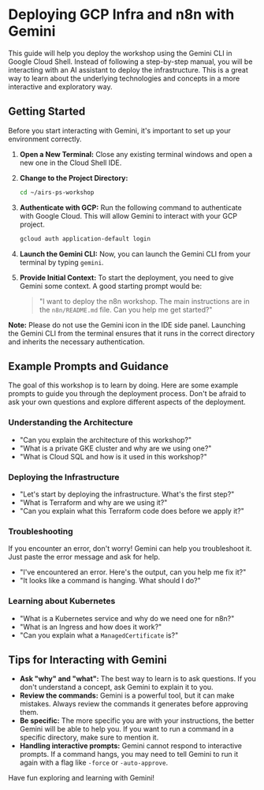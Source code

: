 # Deploying GCP Infra and n8n with Gemini

This guide will help you deploy the workshop using the Gemini CLI in Google Cloud Shell. Instead of following a step-by-step manual, you will be interacting with an AI assistant to deploy the infrastructure. This is a great way to learn about the underlying technologies and concepts in a more interactive and exploratory way.

## Getting Started

Before you start interacting with Gemini, it's important to set up your environment correctly.

1.  **Open a New Terminal:** Close any existing terminal windows and open a new one in the Cloud Shell IDE.

2.  **Change to the Project Directory:**
    ```bash
    cd ~/airs-ps-workshop
    ```

3.  **Authenticate with GCP:** Run the following command to authenticate with Google Cloud. This will allow Gemini to interact with your GCP project.
    ```bash
    gcloud auth application-default login
    ```

4.  **Launch the Gemini CLI:** Now, you can launch the Gemini CLI from your terminal by typing `gemini`.

5.  **Provide Initial Context:** To start the deployment, you need to give Gemini some context. A good starting prompt would be:
    > "I want to deploy the n8n workshop. The main instructions are in the `n8n/README.md` file. Can you help me get started?"

**Note:** Please do not use the Gemini icon in the IDE side panel. Launching the Gemini CLI from the terminal ensures that it runs in the correct directory and inherits the necessary authentication.

## Example Prompts and Guidance

The goal of this workshop is to learn by doing. Here are some example prompts to guide you through the deployment process. Don't be afraid to ask your own questions and explore different aspects of the deployment.

### Understanding the Architecture

*   "Can you explain the architecture of this workshop?"
*   "What is a private GKE cluster and why are we using one?"
*   "What is Cloud SQL and how is it used in this workshop?"

### Deploying the Infrastructure

*   "Let's start by deploying the infrastructure. What's the first step?"
*   "What is Terraform and why are we using it?"
*   "Can you explain what this Terraform code does before we apply it?"

### Troubleshooting

If you encounter an error, don't worry! Gemini can help you troubleshoot it. Just paste the error message and ask for help.

*   "I've encountered an error. Here's the output, can you help me fix it?"
*   "It looks like a command is hanging. What should I do?"

### Learning about Kubernetes

*   "What is a Kubernetes service and why do we need one for n8n?"
*   "What is an Ingress and how does it work?"
*   "Can you explain what a `ManagedCertificate` is?"

## Tips for Interacting with Gemini

*   **Ask "why" and "what":** The best way to learn is to ask questions. If you don't understand a concept, ask Gemini to explain it to you.
*   **Review the commands:** Gemini is a powerful tool, but it can make mistakes. Always review the commands it generates before approving them.
*   **Be specific:** The more specific you are with your instructions, the better Gemini will be able to help you. If you want to run a command in a specific directory, make sure to mention it.
*   **Handling interactive prompts:** Gemini cannot respond to interactive prompts. If a command hangs, you may need to tell Gemini to run it again with a flag like `-force` or `-auto-approve`.

Have fun exploring and learning with Gemini!